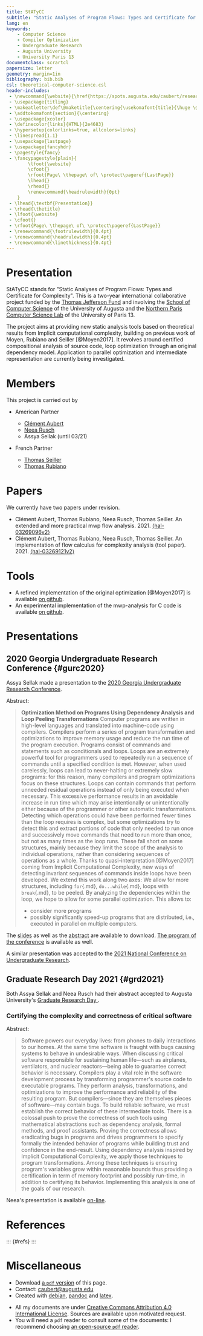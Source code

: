 ```yaml
---
title: StATyCC
subtitle: "Static Analyses of Program Flows: Types and Certificate for Complexity"
lang: en
keywords:
    - Computer Science
    - Compiler Optimization
    - Undergraduate Research
    - Augusta University
    - University Paris 13
documentclass: scrartcl
papersize: letter
geometry: margin=1in
bibliography: bib.bib
csl: theoretical-computer-science.csl
header-includes:
 - \newcommand{\website}{\href{https://spots.augusta.edu/caubert/research/statyc/}{spots.augusta.edu/caubert/research/statyc/}}
 - \usepackage{titling}
 - \makeatletter\def\@maketitle{\centering{\usekomafont{title}{\huge \@title\par}\vskip .3em \usekomafont{subtitle}{\@subtitle\par}\vskip .3em}}\makeatother
 - \addtokomafont{section}{\centering}
 - \usepackage{xcolor}
 - \definecolor{links}{HTML}{2e4683}
 - \hypersetup{colorlinks=true, allcolors=links}
 - \linespread{1.1}
 - \usepackage{lastpage}
 - \usepackage{fancyhdr}
 - \pagestyle{fancy}
 - \fancypagestyle{plain}{
        \lfoot{\website}
        \cfoot{}
        \rfoot{Page\ \thepage\ of\ \protect\pageref{LastPage}}
        \lhead{}
        \rhead{}
        \renewcommand{\headrulewidth}{0pt}
    }
 - \lhead{\textbf{Presentation}}
 - \rhead{\thetitle}
 - \lfoot{\website}
 - \cfoot{}
 - \rfoot{Page\ \thepage\ of\ \protect\pageref{LastPage}}
 - \renewcommand{\footrulewidth}{0.4pt}
 - \renewcommand{\headrulewidth}{0.4pt}
 - \renewcommand{\linethickness}{0.4pt}
---
```


# Presentation

StATyCC stands for "Static Analyses of Program Flows: Types and Certificate for Complexity".
This is a two-year international collaborative project funded by the [Thomas Jefferson Fund](https://face-foundation.org/higher-education/thomas-jefferson-fund/current-projects/) and involving the [School of Computer Science](https://www.augusta.edu/ccs/) of the University of Augusta and the [Northern Paris Computer Science Lab](https://lipn.univ-paris13.fr/en/home/) of the University of Paris 13.

The project aims at providing new static analysis tools based on theoretical results from Implicit computational complexity, building on previous work of Moyen, Rubiano and Seiller [@Moyen2017].
It revolves around certified compositional analysis of source code, loop optimization through an original dependency model.
Application to parallel optimization and intermediate representation are currently being investigated.


# Members

This project is carried out by

- American Partner
    - [Clément Aubert](https://spots.augusta.edu/caubert/)
    - [Neea Rusch](https://nkrusch.github.io/)
    - Assya Sellak (until 03/21)

- French Partner
    - [Thomas Seiller](https://www.seiller.org/)
    - [Thomas Rubiano](https://people.irisa.fr/Thomas.Rubiano/)

# Papers

We currently have two papers under revision.

- Clément Aubert, Thomas Rubiano, Neea Rusch, Thomas Seiller. An extended and more practical mwp flow analysis. 2021. [⟨hal-03269096v2⟩](https://hal.archives-ouvertes.fr/hal-03269096)
- Clément Aubert, Thomas Rubiano, Neea Rusch, Thomas Seiller. An implementation of flow calculus for complexity analysis (tool paper). 2021. [⟨hal-03269121v2⟩](https://hal.archives-ouvertes.fr/hal-03269121)


# Tools

- A refined implementation of the original optimization [@Moyen2017] is available [on github](https://github.com/statycc/LQICM_On_C_Toy_Parser).
- An experimental implementation of the mwp-analysis for C code is available [on github](https://github.com/statycc/pymwp).

# Presentations

## 2020 Georgia Undergraduate Research Conference {#gurc2020}

Assya Sellak made a presentation to the [2020 Georgia Undergraduate Research Conference](https://www.westga.edu/academics/research/our/GURC_Program.php).

Abstract: 

> **Optimization Method on Programs Using Dependency Analysis and Loop Peeling Transformations**
> Computer programs are written in high-level languages and translated
into machine-code using compilers. Compilers perform a series of program
transformation and optimizations to improve memory usage and reduce the
run time of the program execution. Programs consist of commands and
statements such as conditionals and loops. Loops are an extremely
powerful tool for programmers used to repeatedly run a sequence of
commands until a specified condition is met. However, when used
carelessly, loops can lead to never-halting or extremely slow programs:
for this reason, many compilers and program optimizations focus on these
structures. Loops can contain commands that perform unneeded residual
operations instead of only being executed when necessary. This excessive
performance results in an avoidable increase in run time which may arise
intentionally or unintentionally either because of the programmer or
other automatic transformations. Detecting which operations could have
been performed fewer times than the loop requires is complex, but some
optimizations try to detect this and extract portions of code that only
needed to run once and successively move commands that need to run more
than once, but not as many times as the loop runs. These fall short on
some structures, mainly because they limit the scope of the analysis to
individual operations, rather than considering sequences of operations
as a whole. Thanks to quasi-interpretation [@Moyen2017] coming from Implicit Computational
Complexity, new ways of detecting invariant sequences of commands inside
loops have been developed. We extend this work along two axes: We allow
for more structures, including `for`{.md}, `do...while`{.md}, loops with
`break`{.md}, to be peeled. By analyzing the dependencies within the
loop, we hope to allow for some parallel optimization. This allows to:
> 
> - consider more programs
> - possibly significantly speed-up programs that are distributed, i.e.,
    executed in parallel on multiple computers.


The [slides](gurc/Presentation.pdf) as well as the [abstract](gurc/Abstract.pdf) are available to download.
[The program of the conference](gurc/GURC2020Program.pdf) is available as well.

A similar presentation was accepted to the [2021 National Conference on Undergraduate Research](https://apps.cur.org/ncur2021/search/display_ncur.aspx?id=110859).

## Graduate Research Day 2021 {#grd2021}

Both Assya Sellak and Neea Rusch had their abstract accepted to Augusta University's [Graduate Research Day ](https://www.augusta.edu/gradschool/grd.php).

### Certifying the complexity and correctness of critical software

Abstract:

> Software powers our everyday lives: from phones to daily interactions to our homes. At the same time software is fraught with bugs causing systems to behave in undesirable ways. When discussing critical software responsible for sustaining human life—such as airplanes, ventilators, and nuclear reactors—being able to guarantee correct behavior is necessary. Compilers play a vital role in the software development process by transforming programmer's source code to executable programs. They perform analysis, transformations, and optimizations to improve the performance and reliability of the resulting program. But compilers—since they are themselves pieces of software—may contain bugs. To build reliable software, we must establish the correct behavior of these intermediate tools.
There is a colossal push to prove the correctness of such tools using mathematical abstractions such as dependency analysis, formal methods, and proof assistants. Proving the correctness allows eradicating bugs in programs and drives programmers to specify formally the intended behavior of programs while building trust and confidence in the end-result. Using dependency analysis inspired by Implicit Computational Complexity, we apply those techniques to program transformations. Among these techniques is ensuring program's variables grow within reasonable bounds thus providing a certification in term of memory footprint and possibly run-time, in addition to certifying its behavior. Implementing this analysis is one of the goals of our research.

Neea's presentation is available [on-line](https://www.youtube.com/watch?v=J8QtGZgTOQM).

# References

::: {#refs}
:::


# Miscellaneous

 * Download [a `pdf` version](index.pdf) of this page. 
 * Contact: [caubert@augusta.edu](mailto:caubert@augusta.edu)
 * Created with [debian](https://www.debian.org/), [pandoc](https://pandoc.org/) and [latex](https://www.latex-project.org/).
<!--,
 [HTML5](https://validator.w3.org/check/referer) and [CSS3](https://jigsaw.w3.org/css-validator/check/referer) valid,
https://stackoverflow.com/q/46982187/2657549
https://webmasters.stackexchange.com/q/109954/54133
-->
 * All my documents are under [Creative Commons Attribution 4.0 International License](https://creativecommons.org/licenses/by/4.0/). Sources are available upon motivated request.
 * You will need a `pdf` reader to consult some of the documents: I recommend choosing [an open-source `pdf` reader](https://pdfreaders.org/).
